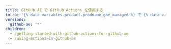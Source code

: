 ```yaml
---
title: GitHub AE で GitHub Actions を使用する
intro: '{% data variables.product.prodname_ghe_managed %} で {% data variables.product.prodname_actions %} を設定する方法を学びます。'
versions:
  github-ae: '*'
children:
  - /getting-started-with-github-actions-for-github-ae
  - /using-actions-in-github-ae
---
```


